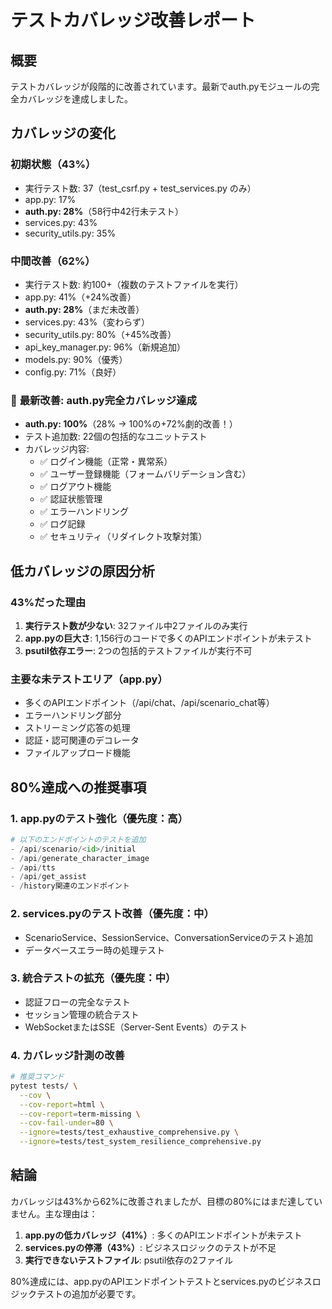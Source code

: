 # テストカバレッジ改善レポート

## 概要
テストカバレッジが段階的に改善されています。最新でauth.pyモジュールの完全カバレッジを達成しました。

## カバレッジの変化

### 初期状態（43%）
- 実行テスト数: 37（test_csrf.py + test_services.py のみ）
- app.py: 17%
- **auth.py: 28%**（58行中42行未テスト）
- services.py: 43%
- security_utils.py: 35%

### 中間改善（62%）
- 実行テスト数: 約100+（複数のテストファイルを実行）
- app.py: 41%（+24%改善）
- **auth.py: 28%**（まだ未改善）
- services.py: 43%（変わらず）
- security_utils.py: 80%（+45%改善）
- api_key_manager.py: 96%（新規追加）
- models.py: 90%（優秀）
- config.py: 71%（良好）

### 🎉 **最新改善: auth.py完全カバレッジ達成**
- **auth.py: 100%**（28% → 100%の+72%劇的改善！）
- テスト追加数: 22個の包括的なユニットテスト
- カバレッジ内容:
  - ✅ ログイン機能（正常・異常系）
  - ✅ ユーザー登録機能（フォームバリデーション含む）
  - ✅ ログアウト機能
  - ✅ 認証状態管理
  - ✅ エラーハンドリング
  - ✅ ログ記録
  - ✅ セキュリティ（リダイレクト攻撃対策）

## 低カバレッジの原因分析

### 43%だった理由
1. **実行テスト数が少ない**: 32ファイル中2ファイルのみ実行
2. **app.pyの巨大さ**: 1,156行のコードで多くのAPIエンドポイントが未テスト
3. **psutil依存エラー**: 2つの包括的テストファイルが実行不可

### 主要な未テストエリア（app.py）
- 多くのAPIエンドポイント（/api/chat、/api/scenario_chat等）
- エラーハンドリング部分
- ストリーミング応答の処理
- 認証・認可関連のデコレータ
- ファイルアップロード機能

## 80%達成への推奨事項

### 1. app.pyのテスト強化（優先度：高）
```python
# 以下のエンドポイントのテストを追加
- /api/scenario/<id>/initial
- /api/generate_character_image
- /api/tts
- /api/get_assist
- /history関連のエンドポイント
```

### 2. services.pyのテスト改善（優先度：中）
- ScenarioService、SessionService、ConversationServiceのテスト追加
- データベースエラー時の処理テスト

### 3. 統合テストの拡充（優先度：中）
- 認証フローの完全なテスト
- セッション管理の統合テスト
- WebSocketまたはSSE（Server-Sent Events）のテスト

### 4. カバレッジ計測の改善
```bash
# 推奨コマンド
pytest tests/ \
  --cov \
  --cov-report=html \
  --cov-report=term-missing \
  --cov-fail-under=80 \
  --ignore=tests/test_exhaustive_comprehensive.py \
  --ignore=tests/test_system_resilience_comprehensive.py
```

## 結論

カバレッジは43%から62%に改善されましたが、目標の80%にはまだ達していません。主な理由は：

1. **app.pyの低カバレッジ（41%）**: 多くのAPIエンドポイントが未テスト
2. **services.pyの停滞（43%）**: ビジネスロジックのテストが不足
3. **実行できないテストファイル**: psutil依存の2ファイル

80%達成には、app.pyのAPIエンドポイントテストとservices.pyのビジネスロジックテストの追加が必要です。